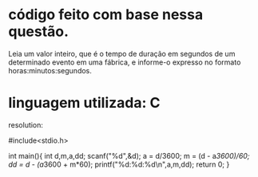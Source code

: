 código feito com base nessa questão.
===============================================================================================================
Leia um valor inteiro, que é o tempo de duração em segundos de um determinado evento em uma fábrica,
e informe-o expresso no formato horas:minutos:segundos.

linguagem utilizada: C
===============================================================================================================
resolution:

#include<stdio.h>

int main(){
	int d,m,a,dd;
	scanf("%d",&d);
	a = d/3600;
	m = (d - a*3600)/60;
	dd = d - (a*3600 + m*60);
	printf("%d:%d:%d\n",a,m,dd);
    return 0;
}

